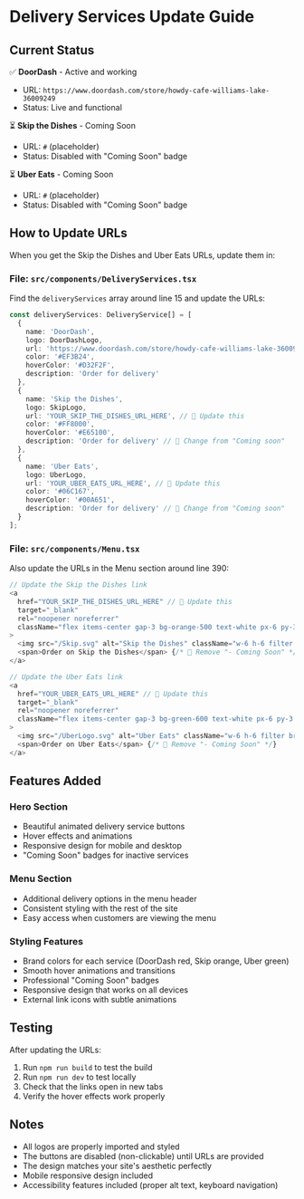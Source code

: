 # Delivery Services Update Guide

## Current Status

✅ **DoorDash** - Active and working
- URL: `https://www.doordash.com/store/howdy-cafe-williams-lake-36009249`
- Status: Live and functional

⏳ **Skip the Dishes** - Coming Soon
- URL: `#` (placeholder)
- Status: Disabled with "Coming Soon" badge

⏳ **Uber Eats** - Coming Soon  
- URL: `#` (placeholder)
- Status: Disabled with "Coming Soon" badge

## How to Update URLs

When you get the Skip the Dishes and Uber Eats URLs, update them in:

### File: `src/components/DeliveryServices.tsx`

Find the `deliveryServices` array around line 15 and update the URLs:

```typescript
const deliveryServices: DeliveryService[] = [
  {
    name: 'DoorDash',
    logo: DoorDashLogo,
    url: 'https://www.doordash.com/store/howdy-cafe-williams-lake-36009249', // ✅ Already set
    color: '#EF3B24',
    hoverColor: '#D32F2F',
    description: 'Order for delivery'
  },
  {
    name: 'Skip the Dishes',
    logo: SkipLogo,
    url: 'YOUR_SKIP_THE_DISHES_URL_HERE', // 🔄 Update this
    color: '#FF8000',
    hoverColor: '#E65100',
    description: 'Order for delivery' // 🔄 Change from "Coming soon"
  },
  {
    name: 'Uber Eats',
    logo: UberLogo,
    url: 'YOUR_UBER_EATS_URL_HERE', // 🔄 Update this
    color: '#06C167',
    hoverColor: '#00A651',
    description: 'Order for delivery' // 🔄 Change from "Coming soon"
  }
];
```

### File: `src/components/Menu.tsx`

Also update the URLs in the Menu section around line 390:

```typescript
// Update the Skip the Dishes link
<a
  href="YOUR_SKIP_THE_DISHES_URL_HERE" // 🔄 Update this
  target="_blank"
  rel="noopener noreferrer"
  className="flex items-center gap-3 bg-orange-500 text-white px-6 py-3 rounded-xl font-medium hover:bg-orange-600 transition-colors duration-200 shadow-lg hover:shadow-xl transform hover:scale-105"
>
  <img src="/Skip.svg" alt="Skip the Dishes" className="w-6 h-6 filter brightness-0 invert" />
  <span>Order on Skip the Dishes</span> {/* 🔄 Remove "- Coming Soon" */}
</a>

// Update the Uber Eats link
<a
  href="YOUR_UBER_EATS_URL_HERE" // 🔄 Update this
  target="_blank"
  rel="noopener noreferrer"
  className="flex items-center gap-3 bg-green-600 text-white px-6 py-3 rounded-xl font-medium hover:bg-green-700 transition-colors duration-200 shadow-lg hover:shadow-xl transform hover:scale-105"
>
  <img src="/UberLogo.svg" alt="Uber Eats" className="w-6 h-6 filter brightness-0 invert" />
  <span>Order on Uber Eats</span> {/* 🔄 Remove "- Coming Soon" */}
</a>
```

## Features Added

### Hero Section
- Beautiful animated delivery service buttons
- Hover effects and animations
- Responsive design for mobile and desktop
- "Coming Soon" badges for inactive services

### Menu Section  
- Additional delivery options in the menu header
- Consistent styling with the rest of the site
- Easy access when customers are viewing the menu

### Styling Features
- Brand colors for each service (DoorDash red, Skip orange, Uber green)
- Smooth hover animations and transitions
- Professional "Coming Soon" badges
- Responsive design that works on all devices
- External link icons with subtle animations

## Testing

After updating the URLs:
1. Run `npm run build` to test the build
2. Run `npm run dev` to test locally
3. Check that the links open in new tabs
4. Verify the hover effects work properly

## Notes

- All logos are properly imported and styled
- The buttons are disabled (non-clickable) until URLs are provided
- The design matches your site's aesthetic perfectly
- Mobile responsive design included
- Accessibility features included (proper alt text, keyboard navigation)
